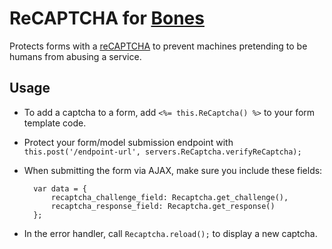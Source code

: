 # ReCAPTCHA for [Bones](https://github.com/developmentseed/bones)
Protects forms with a [reCAPTCHA](http://www.google.com/recaptcha) to prevent machines pretending to be humans from abusing a service.

## Usage

* To add a captcha to a form, add `<%= this.ReCaptcha() %>` to your form template code. 

* Protect your form/model submission endpoint with   
  `this.post('/endpoint-url', servers.ReCaptcha.verifyReCaptcha);`

* When submitting the form via AJAX, make sure you include these fields:

        var data = {
            recaptcha_challenge_field: Recaptcha.get_challenge(),
            recaptcha_response_field: Recaptcha.get_response()
        };

* In the error handler, call `Recaptcha.reload();` to display a new captcha.
